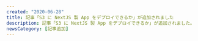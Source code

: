 ```yaml
---
created: "2020-06-28"
title: 記事「S3 に NextJS 製 App をデプロイできるか」が追加されました
description: 記事「S3 に NextJS 製 App をデプロイできるか」が追加されました。
newsCategory: [記事追加]
---
```


